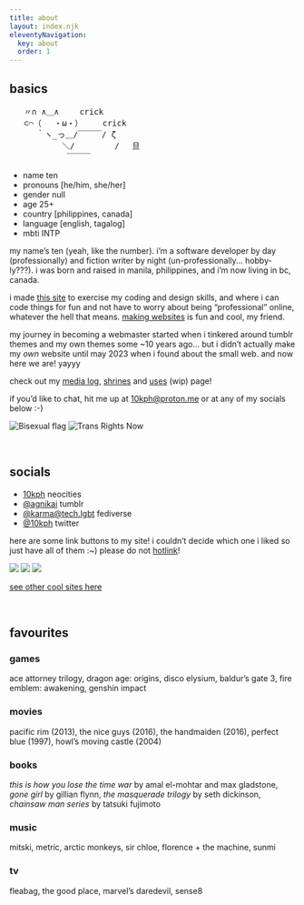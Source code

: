```yaml
---
title: about
layout: index.njk
eleventyNavigation:
  key: about
  order: 1
---
```


<section class="cards">

<div class="clear thin">
<h2>basics</h2>
<div class="webring-container">
<p></p>
<pre class="ascii">
   〃∩ ∧＿∧ 　　crick
   ⊂⌒（ 　・ω・）　　　crick
   　 ｀ヽ_っ＿/￣￣￣/ ζ
   　 　 　 ＼/ 　  　  /　 旦
　  　　　　　￣￣￣
</pre>
<p></p>
</div>

<div class="webring-container">

<ul class="card-list alternate">
  <li class="card-item no-border">
    <span class="category">name</span>
    <span class="title">ten</a></span>
  </li>
  <li class="card-item">
    <span class="category">pronouns</span>
    <span class="title">[he/him, she/her]</span>
  </li>
  <li class="card-item">
    <span class="category">gender</span>
    <span class="title">null</span>
  </li>
  <li class="card-item">
    <span class="category">age</span>
    <span class="title">25+</span>
  </li>
  <li class="card-item">
    <span class="category">country</span>
    <span class="title">[philippines, canada]</span>
  </li>
  <li class="card-item">
    <span class="category">language</span>
    <span class="title">[english, tagalog]</span>
  </li>
  <li class="card-item">
    <span class="category">mbti</span>
    <span class="title">INTP</span>
  </li>
</ul>

</div>

</div>
<div class="size-l">

my name’s ten (yeah, like the number). i’m a software developer by day (professionally) and fiction writer by night (un-professionally... hobby-ly???). i was born and raised in manila, philippines, and i’m now living in bc, canada.

i made [this site](/site-info) to exercise my coding and design skills, and where i can code things for fun and not have to worry about being “professional” online, whatever the hell that means. [making websites](/resources/dev) is fun and cool, my friend.

my journey in becoming a webmaster started when i tinkered around tumblr themes and my own themes some ~10 years ago... but i didn’t actually make my _own_ website until may 2023 when i found about the small web. and now here we are! yayyy

check out my [media log](/logs), [shrines](/shrines) and [uses](/uses) (wip) page!

if you’d like to chat, hit me up at [10kph@proton.me](mailto:10kph@proton.me) or at any of my socials below :-)

![Bisexual flag](/assets/img/bisexual.png) ![Trans Rights Now](/assets/img/trn.png)

<br>
</div>

<div class="clear">
<div>
<h2>socials</h2>

<ul class="card-list alternate">
  <li class="card-item">
    <span class="title"><a href="https://neocities.org/site/10kph">10kph</a></span>
    <span class="date">neocities</span>
  </li>
  <li class="card-item">
    <span class="title"><a href="https://agnikai.tumblr.com/">@agnikai</a></span>
    <span class="date">tumblr</span>
  </li>
  <li class="card-item">
    <span class="title"><a href="https://tech.lgbt/@karma">@karma@tech.lgbt</a></span>
    <span class="date">fediverse</span>
  </li>
  <li class="card-item">
    <span class="title"><a href="https://twitter.com/10kph">@10kph</a></span>
    <span class="date">twitter</span>
  </li>
</ul>
</div>

<div>

here are some link buttons to my site! i couldn’t decide which one i liked so just have all of them :~) please do not [hotlink](https://simple.wikipedia.org/wiki/Hotlinking)!

![](/assets/img/10kph-01.png) ![](/assets/img/10kph-02.png) ![](/assets/img/10kph-03.png)

[see other cool sites here](/links)

</div>
</div>

</section>

<br>

<section class="cards">

<h2>favourites</h2>
<p></p>
<div class="clear">
<div>
<h3>games</h3>
<p>ace attorney trilogy, dragon age: origins, disco elysium, baldur’s gate 3, fire emblem: awakening, genshin impact</p>
</div>
<div>
<h3>movies</h3>
<p>pacific rim (2013), the nice guys (2016), the handmaiden (2016), perfect blue (1997), howl’s moving castle (2004)</p>
</div>
</div>
<div class="clear">
<div>
<h3 class="label">books</h3>
<p><em>this is how you lose the time war</em> by amal el-mohtar and max gladstone, <em>gone girl</em> by gillian flynn, <em>the masquerade trilogy</em> by seth dickinson, <em>chainsaw man series</em> by tatsuki fujimoto</p>
</div>
<div>
<h3 class="label">music</h3>
<p>mitski, metric, arctic monkeys, sir chloe, florence + the machine, sunmi</p>
</div>
</div>
<div>
<h3 class="label">tv</h3>
<p>fleabag, the good place, marvel’s daredevil, sense8</p>
</div>
</div>
</div>
</section>
